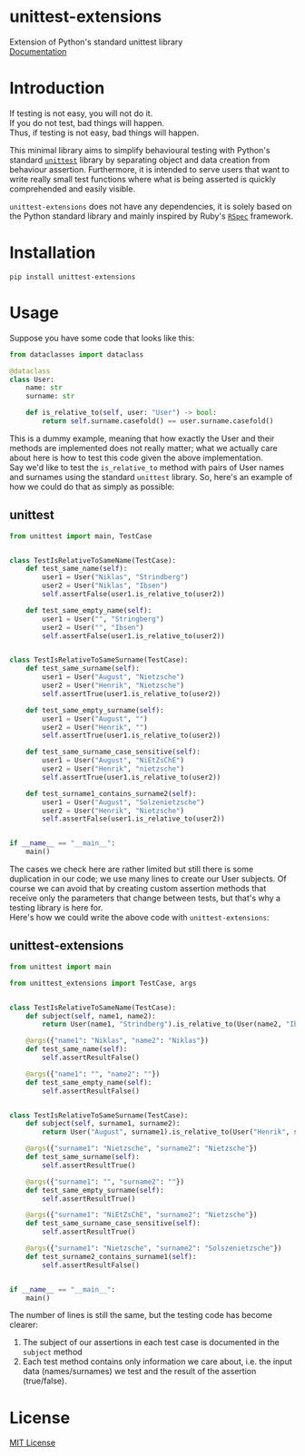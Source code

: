 # unittest-extensions
Extension of Python's standard unittest library  
[Documentation](https://maxcode123.github.io/unittest-extensions/)

# Introduction
If testing is not easy, you will not do it.  
If you do not test, bad things will happen.  
Thus, if testing is not easy, bad things will happen.  

This minimal library aims to simplify behavioural testing with Python's standard
 [`unittest`](https://docs.python.org/3/library/unittest.html) library by separating
 object and data creation from behaviour assertion. Furthermore, it is intended to serve users that want to write really small test functions where what is being asserted is quickly comprehended and easily visible.  

 `unittest-extensions` does not have any dependencies, it is solely based on the
 Python standard library and mainly inspired by Ruby's [`RSpec`](https://rspec.info/) framework.  

# Installation
```
pip install unittest-extensions
```
# Usage
Suppose you have some code that looks like this:

```py
from dataclasses import dataclass

@dataclass
class User:
    name: str
    surname: str

    def is_relative_to(self, user: "User") -> bool:
        return self.surname.casefold() == user.surname.casefold()
```
This is a dummy example, meaning that how exactly the User and their methods are implemented does not really matter; what we actually care about here is how to test this code given the above implementation.   
Say we'd like to test the `is_relative_to` method with pairs of User names and surnames using the standard `unittest` library.
So, here's an example of how we could do that as simply as possible:
## unittest

```py
from unittest import main, TestCase


class TestIsRelativeToSameName(TestCase):
    def test_same_name(self):
        user1 = User("Niklas", "Strindberg")
        user2 = User("Niklas", "Ibsen")
        self.assertFalse(user1.is_relative_to(user2))

    def test_same_empty_name(self):
        user1 = User("", "Stringberg")
        user2 = User("", "Ibsen")
        self.assertFalse(user1.is_relative_to(user2))


class TestIsRelativeToSameSurname(TestCase):
    def test_same_surname(self):
        user1 = User("August", "Nietzsche")
        user2 = User("Henrik", "Nietzsche")
        self.assertTrue(user1.is_relative_to(user2))

    def test_same_empty_surname(self):
        user1 = User("August", "")
        user2 = User("Henrik", "")
        self.assertTrue(user1.is_relative_to(user2))

    def test_same_surname_case_sensitive(self):
        user1 = User("August", "NiEtZsChE")
        user2 = User("Henrik", "nietzsche")
        self.assertTrue(user1.is_relative_to(user2))

    def test_surname1_contains_surname2(self):
        user1 = User("August", "Solzenietzsche")
        user2 = User("Henrik", "Nietzsche")
        self.assertFalse(user1.is_relative_to(user2))


if __name__ == "__main__":
    main()
```

The cases we check here are rather limited but still there is some duplication in our code; we use many lines to create our User subjects. Of course we can avoid that
by creating custom assertion methods that receive only the parameters that change
between tests, but that's why a testing library is here for.  
Here's how we could write the above code with `unittest-extensions`:

## unittest-extensions
```py
from unittest import main

from unittest_extensions import TestCase, args


class TestIsRelativeToSameName(TestCase):
    def subject(self, name1, name2):
        return User(name1, "Strindberg").is_relative_to(User(name2, "Ibsen"))

    @args({"name1": "Niklas", "name2": "Niklas"})
    def test_same_name(self):
        self.assertResultFalse()

    @args({"name1": "", "name2": ""})
    def test_same_empty_name(self):
        self.assertResultFalse()


class TestIsRelativeToSameSurname(TestCase):
    def subject(self, surname1, surname2):
        return User("August", surname1).is_relative_to(User("Henrik", surname2))

    @args({"surname1": "Nietzsche", "surname2": "Nietzsche"})
    def test_same_surname(self):
        self.assertResultTrue()

    @args({"surname1": "", "surname2": ""})
    def test_same_empty_surname(self):
        self.assertResultTrue()

    @args({"surname1": "NiEtZsChE", "surname2": "Nietzsche"})
    def test_same_surname_case_sensitive(self):
        self.assertResultTrue()

    @args({"surname1": "Nietzsche", "surname2": "Solszenietzsche"})
    def test_surname2_contains_surname1(self):
        self.assertResultFalse()


if __name__ == "__main__":
    main()
```

The number of lines is still the same, but the testing code has become clearer:  
1. The subject of our assertions in each test case is documented in the `subject` method
2. Each test method contains only information we care about, i.e. the input data (names/surnames) we test and the result of the assertion (true/false).

# License
[MIT License](https://opensource.org/license/mit/)